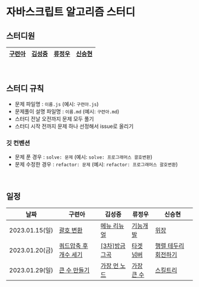 # 자바스크립트 알고리즘 스터디

## 스터디원

| [구련아](https://github.com/anottrx) | [김성중](https://github.com/joseph-106) | [류정우](https://github.com/evencoding) | [신승현](https://github.com/osdoonhyun) |
| ------------------------------------ | --------------------------------------- | --------------------------------------- | --------------------------------------- |

<br />

## 스터디 규칙

- 문제 파일명 : `이름.js` (예시: `구련아.js`)
- 문제풀이 설명 파일명 : `이름.md` (예시: `구련아.md`)
- 스터디 전날 오전까지 문제 모두 풀기
- 스터디 시작 전까지 문제 하나 선정해서 issue로 올리기

### 깃 컨벤션

- 문제 푼 경우 : `solve: 문제` (예시: `solve: 프로그래머스 괄호변환`)
- 문제 수정한 경우 : `refactor: 문제` (예시: `refactor: 프로그래머스 괄호변환`)

<br />

## 일정

| 날짜           | 구련아                                                                                   | 김성중                                                                           | 류정우                                                                                          | 신승현                                                                                  |
| -------------- | ---------------------------------------------------------------------------------------- | -------------------------------------------------------------------------------- | ----------------------------------------------------------------------------------------------- | --------------------------------------------------------------------------------------- |
| 2023.01.15(일) | [괄호 변환](https://school.programmers.co.kr/learn/courses/30/lessons/60058)             | [메뉴 리뉴얼](https://school.programmers.co.kr/learn/courses/30/lessons/72411)   | [기능개발](https://school.programmers.co.kr/learn/courses/30/lessons/42586?language=javascript) | [위장](https://school.programmers.co.kr/learn/courses/30/lessons/42578)                 |
| 2023.01.20(금) | [쿼드압축 후 개수 세기](https://school.programmers.co.kr/learn/courses/30/lessons/68936) | [[3차]방금그곡](https://school.programmers.co.kr/learn/courses/30/lessons/17683) | [타겟 넘버](https://school.programmers.co.kr/learn/courses/30/lessons/43165)                    | [행렬 테두리 회전하기](https://school.programmers.co.kr/learn/courses/30/lessons/77485) |
| 2023.01.29(일) | [큰 수 만들기](https://school.programmers.co.kr/learn/courses/30/lessons/42883)          | [가장 먼 노드](https://school.programmers.co.kr/learn/courses/30/lessons/49189)  | [가장 큰 수](https://school.programmers.co.kr/learn/courses/30/lessons/42746)                   | [스킬트리](https://school.programmers.co.kr/learn/courses/30/lessons/49993)             |

<!-- | 2023.01.15(일) | []() | []() | []() | []() | -->

<br />
<br />
